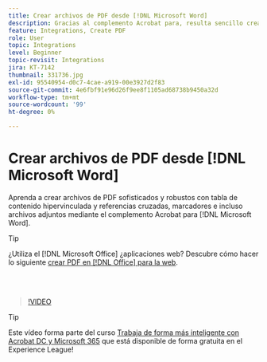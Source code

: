 ```yaml
---
title: Crear archivos de PDF desde [!DNL Microsoft Word]
description: Gracias al complemento Acrobat para, resulta sencillo crear archivos de PDF sofisticados y sólidos con tabla de contenido hipervinculada y referencias cruzadas, marcadores e incluso archivos adjuntos [!DNL Microsoft Word]
feature: Integrations, Create PDF
role: User
topic: Integrations
level: Beginner
topic-revisit: Integrations
jira: KT-7142
thumbnail: 331736.jpg
exl-id: 95540954-d0c7-4cae-a919-00e3927d2f83
source-git-commit: 4e6fbf91e96d26f9ee8f1105ad68738b9450a32d
workflow-type: tm+mt
source-wordcount: '99'
ht-degree: 0%

---
```


# Crear archivos de PDF desde [!DNL Microsoft Word]

Aprenda a crear archivos de PDF sofisticados y robustos con tabla de contenido hipervinculada y referencias cruzadas, marcadores e incluso archivos adjuntos mediante el complemento Acrobat para [!DNL Microsoft Word].

>[!TIP]
>
>¿Utiliza el [!DNL Microsoft Office] ¿aplicaciones web? Descubre cómo hacer lo siguiente [crear PDF en [!DNL Office] para la web](../integrate/createofficeweb.md).

<br> 

>[!VIDEO](https://video.tv.adobe.com/v/331736?quality=12&learn=on&hidetitle=true)

>[!TIP]
>
>Este vídeo forma parte del curso [Trabaja de forma más inteligente con Acrobat DC y Microsoft 365](https://experienceleague.adobe.com/?recommended=Acrobat-U-1-2021.microsoft365) que está disponible de forma gratuita en el Experience League!